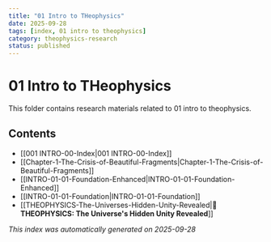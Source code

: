 ```yaml
---
title: "01 Intro to THeophysics"
date: 2025-09-28
tags: [index, 01 intro to theophysics]
category: theophysics-research
status: published
---
```


# 01 Intro to THeophysics

This folder contains research materials related to 01 intro to theophysics.

## Contents

- [[001 INTRO-00-Index|001 INTRO-00-Index]]
- [[Chapter-1-The-Crisis-of-Beautiful-Fragments|Chapter-1-The-Crisis-of-Beautiful-Fragments]]
- [[INTRO-01-01-Foundation-Enhanced|INTRO-01-01-Foundation-Enhanced]]
- [[INTRO-01-01-Foundation|INTRO-01-01-Foundation]]
- [[THEOPHYSICS-The-Universes-Hidden-Unity-Revealed|🌟 **THEOPHYSICS: The Universe's Hidden Unity Revealed**]]

*This index was automatically generated on 2025-09-28*
